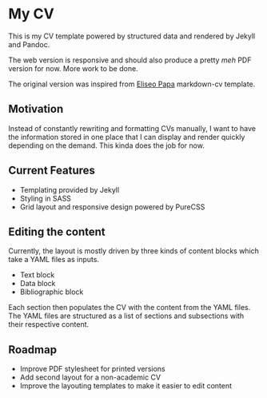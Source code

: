 # My CV

This is my CV template powered by structured data and rendered by Jekyll and Pandoc.

The web version is responsive and should also produce a pretty *meh* PDF version for now. More work to be done.

The original version was inspired from [Eliseo Papa](https://elipapa.github.io) markdown-cv template.

## Motivation

Instead of constantly rewriting and formatting CVs manually, I want to have the information stored in one place that I can display and render quickly depending on the demand. This kinda does the job for now.

## Current Features

- Templating provided by Jekyll
- Styling in SASS
- Grid layout and responsive design powered by PureCSS

## Editing the content

Currently, the layout is mostly driven by three kinds of content blocks which take a YAML files as inputs.

- Text block
- Data block
- Bibliographic block

Each section then populates the CV with the content from the YAML files. The YAML files are structured as a list of sections and subsections with their respective content.

## Roadmap

- Improve PDF stylesheet for printed versions
- Add second layout for a non-academic CV
- Improve the layouting templates to make it easier to edit content
